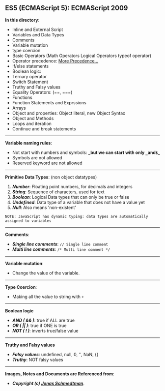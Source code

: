 ## ES5 (ECMAScript 5): ECMAScript 2009

**In this directory**:

- Inline and External Script
- Variables and Data Types
- Comments
- Variable mutation
- type coercion
- Basic Operators (Math Operators Logical Operators typeof operator)
- Operator precedence: [More Precedence...](https://developer.mozilla.org/en-US/docs/Web/JavaScript/Reference/Operators/Operator_Precedence)
- If/else statements
- Boolean logic:
- Ternary operator
- Switch Statement
- Truthy and Falsy values
- Equality Operators: (==, ===)
- Functions
- Function Statements and Exprssions
- Arrays
- Object and properties: Object literal, new Object Syntax
- Object and Methods
- Loops and iteration
- Continue and break statements

---

**Variable naming rules**:

- Not start with numbers and symbols: **_but we can start with only `_`and`$`\_**
- Symbols are not allowed
- Reserved keyword are not allowed

---

**Primitive Data Types**: (non object datatypes)

1. **_Number_**: Floating point numbers, for decimals and integers
2. **_String_**: Sequence of characters, used for text
3. **_Boolean_**: Logical Data types that can only be true or false
4. **_Undefined_**: Data type of a variable that does not have a value yet
5. **_Null_**: Also means 'non-existent'

`NOTE: JavaScript has dynamic typing: data types are automatically assigned to variables`

---

**Comments**:

- **_Single line comments_**: `// Single line comment`
- **_Multi line comments_**: `/* Multi line comment */`

---

**Variable mutation**:

- Change the value of the variable.

---

**Type Coercion**:

- Making all the value to string with `+`

---

**Boolean logic**

- **_AND ( && )_**: true if ALL are true
- **_OR ( || )_**: true if ONE is true
- **_NOT ( ! )_**: inverts true/false value

---

**Truthy and Falsy values**

- **_Falsy values_**: undefined, null, 0, '', NaN, {}
- **_Truthy_**: NOT falsy values

---

**Images, Notes and Documents are Referenced from**:

- **_Copyright (c) [Jonas Schmedtman](https://twitter.com/jonasschmedtman)_**.
